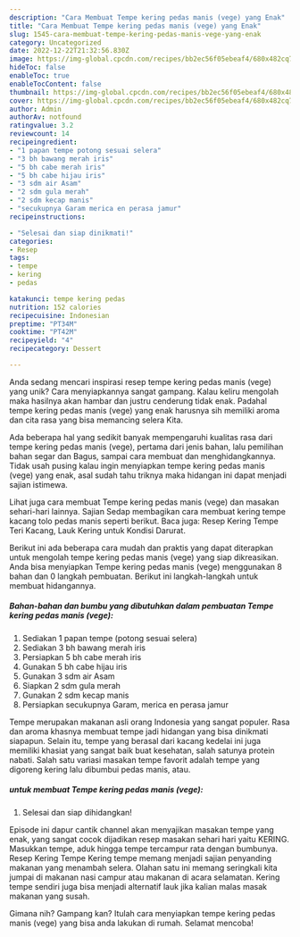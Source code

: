 ```yaml
---
description: "Cara Membuat Tempe kering pedas manis (vege) yang Enak"
title: "Cara Membuat Tempe kering pedas manis (vege) yang Enak"
slug: 1545-cara-membuat-tempe-kering-pedas-manis-vege-yang-enak
category: Uncategorized
date: 2022-12-22T21:32:56.830Z
image: https://img-global.cpcdn.com/recipes/bb2ec56f05ebeaf4/680x482cq70/tempe-kering-pedas-manis-vege-foto-resep-utama.jpg
hideToc: false
enableToc: true
enableTocContent: false
thumbnail: https://img-global.cpcdn.com/recipes/bb2ec56f05ebeaf4/680x482cq70/tempe-kering-pedas-manis-vege-foto-resep-utama.jpg
cover: https://img-global.cpcdn.com/recipes/bb2ec56f05ebeaf4/680x482cq70/tempe-kering-pedas-manis-vege-foto-resep-utama.jpg
author: Admin
authorAv: notfound
ratingvalue: 3.2
reviewcount: 14
recipeingredient:
- "1 papan tempe potong sesuai selera"
- "3 bh bawang merah iris"
- "5 bh cabe merah iris"
- "5 bh cabe hijau iris"
- "3 sdm air Asam"
- "2 sdm gula merah"
- "2 sdm kecap manis"
- "secukupnya Garam merica en perasa jamur"
recipeinstructions:

- "Selesai dan siap dinikmati!"
categories:
- Resep
tags:
- tempe
- kering
- pedas

katakunci: tempe kering pedas 
nutrition: 152 calories
recipecuisine: Indonesian
preptime: "PT34M"
cooktime: "PT42M"
recipeyield: "4"
recipecategory: Dessert

---
```





Anda sedang mencari inspirasi resep tempe kering pedas manis (vege) yang unik? Cara menyiapkannya sangat gampang. Kalau keliru mengolah maka hasilnya akan hambar dan justru cenderung tidak enak. Padahal tempe kering pedas manis (vege) yang enak harusnya sih memiliki aroma dan cita rasa yang bisa memancing selera Kita.





Ada beberapa hal yang sedikit banyak mempengaruhi kualitas rasa dari tempe kering pedas manis (vege), pertama dari jenis bahan, lalu pemilihan bahan segar dan Bagus, sampai cara membuat dan menghidangkannya. Tidak usah pusing kalau ingin menyiapkan tempe kering pedas manis (vege) yang enak,      asal sudah tahu triknya maka hidangan ini dapat menjadi sajian istimewa.














Lihat juga cara membuat Tempe kering pedas manis (vege) dan masakan sehari-hari lainnya. Sajian Sedap membagikan cara membuat kering tempe kacang tolo pedas manis seperti berikut. Baca juga: Resep Kering Tempe Teri Kacang, Lauk Kering untuk Kondisi Darurat.






Berikut ini ada beberapa cara mudah dan praktis yang dapat diterapkan untuk mengolah tempe kering pedas manis (vege) yang siap dikreasikan. Anda bisa menyiapkan Tempe kering pedas manis (vege) menggunakan 8 bahan dan 0 langkah pembuatan. Berikut ini langkah-langkah untuk membuat hidangannya.

<!--inarticleads1-->

##### Bahan-bahan dan bumbu yang dibutuhkan dalam pembuatan Tempe kering pedas manis (vege):

1. Sediakan 1 papan tempe (potong sesuai selera)
1. Sediakan 3 bh bawang merah iris
1. Persiapkan 5 bh cabe merah iris
1. Gunakan 5 bh cabe hijau iris
1. Gunakan 3 sdm air Asam
1. Siapkan 2 sdm gula merah
1. Gunakan 2 sdm kecap manis
1. Persiapkan secukupnya Garam, merica en perasa jamur


Tempe merupakan makanan asli orang Indonesia yang sangat populer. Rasa dan aroma khasnya membuat tempe jadi hidangan yang bisa dinikmati siapapun. Selain itu, tempe yang berasal dari kacang kedelai ini juga memiliki khasiat yang sangat baik buat kesehatan, salah satunya protein nabati. Salah satu variasi masakan tempe favorit adalah tempe yang digoreng kering lalu dibumbui pedas manis, atau. 

<!--inarticleads2-->

#####  untuk membuat Tempe kering pedas manis (vege):


1. Selesai dan siap dihidangkan!

Episode ini dapur cantik channel akan menyajikan masakan tempe yang enak, yang sangat cocok dijadikan resep masakan sehari hari yaitu KERING. Masukkan tempe, aduk hingga tempe tercampur rata dengan bumbunya. Resep Kering Tempe Kering tempe memang menjadi sajian penyanding makanan yang menambah selera. Olahan satu ini memang seringkali kita jumpai di makanan nasi campur atau makanan di acara selamatan. Kering tempe sendiri juga bisa menjadi alternatif lauk jika kalian malas masak makanan yang susah. 

Gimana nih? Gampang kan? Itulah cara menyiapkan tempe kering pedas manis (vege) yang bisa anda lakukan di rumah. Selamat mencoba!
